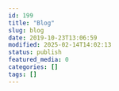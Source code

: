 ```yaml
---
id: 199
title: "Blog"
slug: blog
date: 2019-10-23T13:06:59
modified: 2025-02-14T14:02:13
status: publish
featured_media: 0
categories: []
tags: []
---
```


